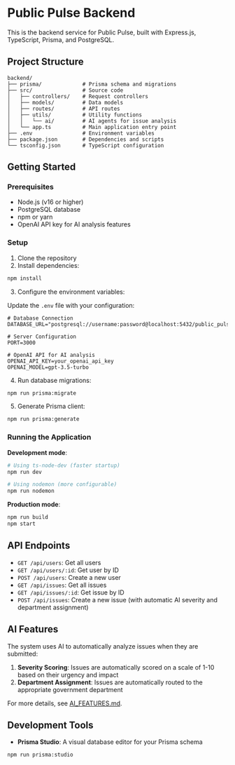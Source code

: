 # Public Pulse Backend

This is the backend service for Public Pulse, built with Express.js, TypeScript, Prisma, and PostgreSQL.

## Project Structure

```
backend/
├── prisma/             # Prisma schema and migrations
├── src/                # Source code
│   ├── controllers/    # Request controllers
│   ├── models/         # Data models
│   ├── routes/         # API routes
│   ├── utils/          # Utility functions
│   │   └── ai/         # AI agents for issue analysis
│   └── app.ts          # Main application entry point
├── .env                # Environment variables
├── package.json        # Dependencies and scripts
└── tsconfig.json       # TypeScript configuration
```

## Getting Started

### Prerequisites

- Node.js (v16 or higher)
- PostgreSQL database
- npm or yarn
- OpenAI API key for AI analysis features

### Setup

1. Clone the repository
2. Install dependencies:

```bash
npm install
```

3. Configure the environment variables:

Update the `.env` file with your configuration:

```
# Database Connection
DATABASE_URL="postgresql://username:password@localhost:5432/public_pulse"

# Server Configuration
PORT=3000

# OpenAI API for AI analysis
OPENAI_API_KEY=your_openai_api_key
OPENAI_MODEL=gpt-3.5-turbo
```

4. Run database migrations:

```bash
npm run prisma:migrate
```

5. Generate Prisma client:

```bash
npm run prisma:generate
```

### Running the Application

**Development mode**:

```bash
# Using ts-node-dev (faster startup)
npm run dev

# Using nodemon (more configurable)
npm run nodemon
```

**Production mode**:

```bash
npm run build
npm start
```

## API Endpoints

- `GET /api/users`: Get all users
- `GET /api/users/:id`: Get user by ID
- `POST /api/users`: Create a new user
- `GET /api/issues`: Get all issues
- `GET /api/issues/:id`: Get issue by ID
- `POST /api/issues`: Create a new issue (with automatic AI severity and department assignment)

## AI Features

The system uses AI to automatically analyze issues when they are submitted:

1. **Severity Scoring**: Issues are automatically scored on a scale of 1-10 based on their urgency and impact
2. **Department Assignment**: Issues are automatically routed to the appropriate government department

For more details, see [AI_FEATURES.md](./AI_FEATURES.md).

## Development Tools

- **Prisma Studio**: A visual database editor for your Prisma schema

```bash
npm run prisma:studio
```
